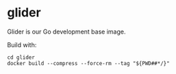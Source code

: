 glider
======
Glider is our Go development base image.

Build with:

    cd glider
    docker build --compress --force-rm --tag "${PWD##*/}" 
